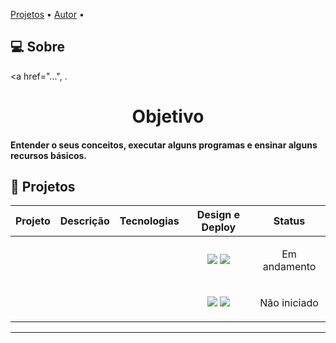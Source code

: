  <a href="#-projetos">Projetos</a> •
 <a href="#%EF%B8%8F-autor">Autor</a> • 
</p>

## 💻 Sobre


<a href="...", .

<h1 align="center"> Objetivo</h1>

<h4 > Entender o seus conceitos, executar alguns programas e ensinar alguns recursos básicos.
</h4>

## 🚧 Projetos


| Projeto | Descrição | Tecnologias | Design e Deploy | Status |
|:---:|:---:|:---:|:---:|---|
| <img src="" alt=""> |  |  | <a href="https://www.figma.com/file/Yb9IBH56g7T1hdIyZ3BMNO/Desafios---Codel%C3%A2ndia?node-id=0%3A1"><img src="https://img.shields.io/badge/figma-%23F24E1E.svg?style=for-the-badge&logo=figma&logoColor=white"/></a> <a href="http://desafio-codelandia-blog.vercel.app/"><img src="https://img.shields.io/badge/vercel-%23000000.svg?style=for-the-badge&logo=vercel&logoColor=white"/></a> | <p align="center"><img src="https://i.imgur.com/QQksIZo.png" alt=""> <br> Em andamento</p> |
| <img src="" alt=""> | |  | <a href="https://www.figma.com/file/Yb9IBH56g7T1hdIyZ3BMNO/Desafios---Codel%C3%A2ndia?node-id=0%3A1"><img src="https://img.shields.io/badge/figma-%23F24E1E.svg?style=for-the-badge&logo=figma&logoColor=white"/></a> <a href="http://desafio-codelandia-blog.vercel.app/"><img src="https://img.shields.io/badge/vercel-%23000000.svg?style=for-the-badge&logo=vercel&logoColor=white"/></a> | <p align="center"><img src="https://i.imgur.com/QQksIZo.png" alt=""> <br> Não iniciado</p> |



---


